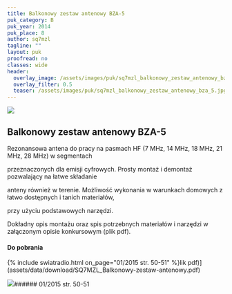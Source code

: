 ```yaml
---
title: Balkonowy zestaw antenowy BZA-5
puk_category: B
puk_year: 2014
puk_place: 8
author: sq7mzl
tagline: ""
layout: puk
proofread: no
classes: wide
header:
  overlay_image: /assets/images/puk/sq7mzl_balkonowy_zestaw_antenowy_bza_5.jpg
  overlay_filter: 0.5
  teaser: /assets/images/puk/sq7mzl_balkonowy_zestaw_antenowy_bza_5.jpg
---
```






 



![](assets/data/img/projects/2014-8-0.jpg) 



Balkonowy zestaw antenowy BZA-5
-------------------------------





 Rezonansowa antena do pracy na pasmach HF (7 MHz, 14 MHz, 18 MHz, 21 MHz, 28 MHz) w segmentach

 przeznaczonych dla emisji cyfrowych. Prosty montaż i demontaż pozwalający na łatwe składanie

 anteny również w terenie. Możliwość wykonania w warunkach domowych z łatwo dostępnych i tanich materiałów,

 przy użyciu podstawowych narzędzi.






 Dokładny opis montażu oraz spis potrzebnych materiałów i narzędzi w załączonym opisie konkursowym (plik pdf).



 
#### Do pobrania

{% include swiatradio.html on_page="01/2015 str. 50-51" %}lik pdf)](assets/data/download/SQ7MZL_Balkonowy-zestaw-antenowy.pdf)




![](assets/img/logo/sr_logo_s.jpg)###### 01/2015 str. 50-51

 





 


